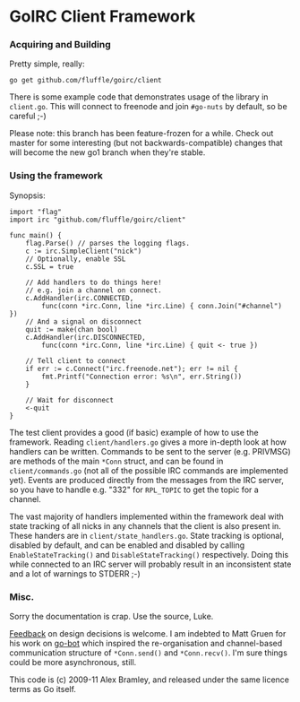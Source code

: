 GoIRC Client Framework
======================

### Acquiring and Building

Pretty simple, really:

	go get github.com/fluffle/goirc/client

There is some example code that demonstrates usage of the library in `client.go`. This will connect to freenode and join `#go-nuts` by default, so be careful ;-)

Please note: this branch has been feature-frozen for a while. Check out master
for some interesting (but not backwards-compatible) changes that will become
the new go1 branch when they're stable.

### Using the framework

Synopsis:

    import "flag"
	import irc "github.com/fluffle/goirc/client"

	func main() {
        flag.Parse() // parses the logging flags.
		c := irc.SimpleClient("nick")
		// Optionally, enable SSL
		c.SSL = true

		// Add handlers to do things here!
		// e.g. join a channel on connect.
		c.AddHandler(irc.CONNECTED,
			func(conn *irc.Conn, line *irc.Line) { conn.Join("#channel") })
		// And a signal on disconnect
		quit := make(chan bool)
		c.AddHandler(irc.DISCONNECTED,
			func(conn *irc.Conn, line *irc.Line) { quit <- true })

		// Tell client to connect
		if err := c.Connect("irc.freenode.net"); err != nil {
			fmt.Printf("Connection error: %s\n", err.String())
		}

		// Wait for disconnect
		<-quit
	}

The test client provides a good (if basic) example of how to use the framework.
Reading `client/handlers.go` gives a more in-depth look at how handlers can be
written. Commands to be sent to the server (e.g. PRIVMSG) are methods of the
main `*Conn` struct, and can be found in `client/commands.go` (not all of the
possible IRC commands are implemented yet). Events are produced directly from
the messages from the IRC server, so you have to handle e.g. "332" for
`RPL_TOPIC` to get the topic for a channel.

The vast majority of handlers implemented within the framework deal with state
tracking of all nicks in any channels that the client is also present in. These
handers are in `client/state_handlers.go`. State tracking is optional, disabled
by default, and can be enabled and disabled by calling `EnableStateTracking()`
and `DisableStateTracking()` respectively. Doing this while connected to an IRC
server will probably result in an inconsistent state and a lot of warnings to
STDERR ;-)

### Misc.

Sorry the documentation is crap. Use the source, Luke.

[Feedback](mailto:a.bramley@gmail.com) on design decisions is welcome. I am
indebted to Matt Gruen for his work on
[go-bot](http://code.google.com/p/go-bot/source/browse/irc.go) which inspired
the re-organisation and channel-based communication structure of `*Conn.send()`
and `*Conn.recv()`. I'm sure things could be more asynchronous, still.

This code is (c) 2009-11 Alex Bramley, and released under the same licence terms
as Go itself.
